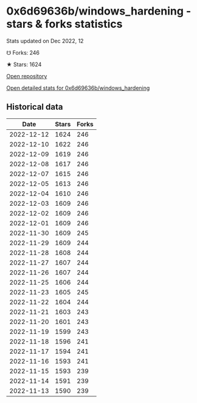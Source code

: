 # 0x6d69636b/windows_hardening - stars & forks statistics

Stats updated on Dec 2022, 12

☋ Forks: 246

★ Stars: 1624

[Open repository](https://github.com/0x6d69636b/windows_hardening)

[Open detailed stats for 0x6d69636b/windows_hardening](https://reviewgithub.com/rep/0x6d69636b/windows_hardening)

## Historical data
| Date | Stars | Forks |
|------|-------|-------|
| 2022-12-12 | 1624 | 246 | 
| 2022-12-10 | 1622 | 246 | 
| 2022-12-09 | 1619 | 246 | 
| 2022-12-08 | 1617 | 246 | 
| 2022-12-07 | 1615 | 246 | 
| 2022-12-05 | 1613 | 246 | 
| 2022-12-04 | 1610 | 246 | 
| 2022-12-03 | 1609 | 246 | 
| 2022-12-02 | 1609 | 246 | 
| 2022-12-01 | 1609 | 246 | 
| 2022-11-30 | 1609 | 245 | 
| 2022-11-29 | 1609 | 244 | 
| 2022-11-28 | 1608 | 244 | 
| 2022-11-27 | 1607 | 244 | 
| 2022-11-26 | 1607 | 244 | 
| 2022-11-25 | 1606 | 244 | 
| 2022-11-23 | 1605 | 245 | 
| 2022-11-22 | 1604 | 244 | 
| 2022-11-21 | 1603 | 243 | 
| 2022-11-20 | 1601 | 243 | 
| 2022-11-19 | 1599 | 243 | 
| 2022-11-18 | 1596 | 241 | 
| 2022-11-17 | 1594 | 241 | 
| 2022-11-16 | 1593 | 241 | 
| 2022-11-15 | 1593 | 239 | 
| 2022-11-14 | 1591 | 239 | 
| 2022-11-13 | 1590 | 239 | 

